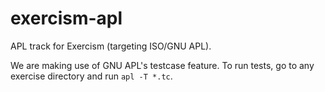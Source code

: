 # exercism-apl
APL track for Exercism (targeting ISO/GNU APL).

We are making use of GNU APL's testcase feature. To run tests, go to any exercise directory and run `apl -T *.tc`.